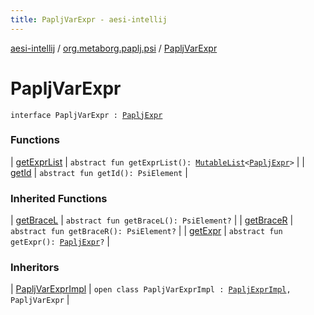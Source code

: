 ```yaml
---
title: PapljVarExpr - aesi-intellij
---
```


[aesi-intellij](../../index.html) / [org.metaborg.paplj.psi](../index.html) / [PapljVarExpr](.)

# PapljVarExpr

`interface PapljVarExpr : `[`PapljExpr`](../-paplj-expr/index.html)

### Functions

| [getExprList](get-expr-list.html) | `abstract fun getExprList(): `[`MutableList`](https://kotlinlang.org/api/latest/jvm/stdlib/kotlin.collections/-mutable-list/index.html)`<`[`PapljExpr`](../-paplj-expr/index.html)`>` |
| [getId](get-id.html) | `abstract fun getId(): PsiElement` |

### Inherited Functions

| [getBraceL](../-paplj-expr/get-brace-l.html) | `abstract fun getBraceL(): PsiElement?` |
| [getBraceR](../-paplj-expr/get-brace-r.html) | `abstract fun getBraceR(): PsiElement?` |
| [getExpr](../-paplj-expr/get-expr.html) | `abstract fun getExpr(): `[`PapljExpr`](../-paplj-expr/index.html)`?` |

### Inheritors

| [PapljVarExprImpl](../../org.metaborg.paplj.psi.impl/-paplj-var-expr-impl/index.html) | `open class PapljVarExprImpl : `[`PapljExprImpl`](../../org.metaborg.paplj.psi.impl/-paplj-expr-impl/index.html)`, PapljVarExpr` |

